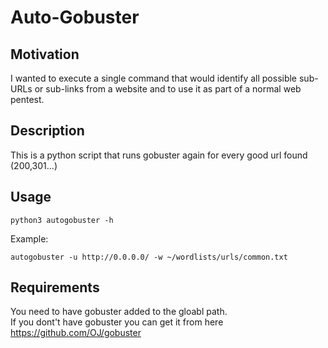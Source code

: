 # Auto-Gobuster

## Motivation

I wanted to execute a single command that would identify all possible sub-URLs or sub-links from a website and to use it as part of a normal web pentest.

## Description
This is a python script that runs gobuster again for every good url found (200,301...)

## Usage

```
python3 autogobuster -h 
```
Example:

```
autogobuster -u http://0.0.0.0/ -w ~/wordlists/urls/common.txt
```

## Requirements
You need to have gobuster added to the gloabl path. </br>
If you dont't have gobuster you can get it from here https://github.com/OJ/gobuster

